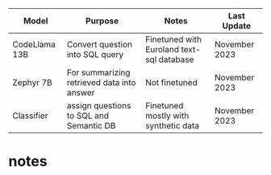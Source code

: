 | Model | Purpose | Notes | Last Update |
|--|--|--|--|
| CodeLlama 13B | Convert question into SQL query | Finetuned with Euroland text-sql database | November 2023 |
| Zephyr 7B | For summarizing retrieved data into answer | Not finetuned | November 2023 |
| Classifier | assign questions to SQL and Semantic DB | Finetuned mostly with synthetic data | November 2023 |

# notes
